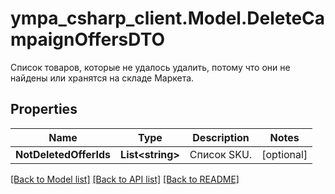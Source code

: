 # ympa_csharp_client.Model.DeleteCampaignOffersDTO
Список товаров, которые не удалось удалить, потому что они не найдены или хранятся на складе Маркета.

## Properties

Name | Type | Description | Notes
------------ | ------------- | ------------- | -------------
**NotDeletedOfferIds** | **List&lt;string&gt;** | Список SKU. | [optional] 

[[Back to Model list]](../README.md#documentation-for-models) [[Back to API list]](../README.md#documentation-for-api-endpoints) [[Back to README]](../README.md)

